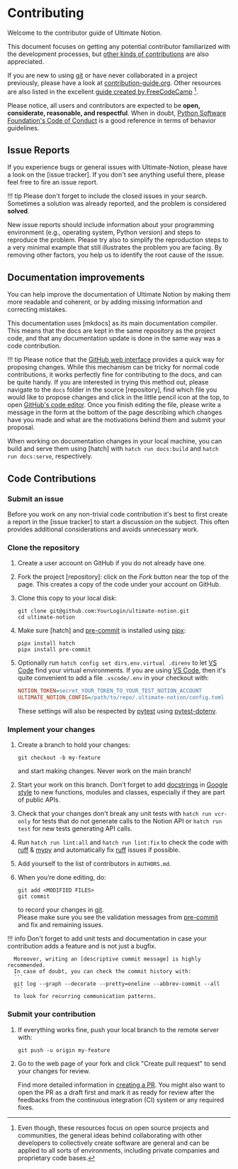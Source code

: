 <!-- markdownlint-disable MD031 -->
# Contributing

Welcome to the contributor guide of Ultimate Notion.

This document focuses on getting any potential contributor familiarized with
the development processes, but [other kinds of contributions] are also appreciated.

If you are new to using [git] or have never collaborated in a project previously,
please have a look at [contribution-guide.org]. Other resources are also
listed in the excellent [guide created by FreeCodeCamp] [^contrib1].

Please notice, all users and contributors are expected to be **open,
considerate, reasonable, and respectful**. When in doubt,
[Python Software Foundation's Code of Conduct] is a good reference in terms of
behavior guidelines.

## Issue Reports

If you experience bugs or general issues with Ultimate-Notion, please have a look
on the [issue tracker].
If you don't see anything useful there, please feel free to fire an issue report.

!!! tip
    Please don't forget to include the closed issues in your search.
    Sometimes a solution was already reported, and the problem is considered
    **solved**.

New issue reports should include information about your programming environment
(e.g., operating system, Python version) and steps to reproduce the problem.
Please try also to simplify the reproduction steps to a very minimal example
that still illustrates the problem you are facing. By removing other factors,
you help us to identify the root cause of the issue.

## Documentation improvements

You can help improve the documentation of Ultimate Notion by making them more readable
and coherent, or by adding missing information and correcting mistakes.

This documentation uses [mkdocs] as its main documentation compiler.
This means that the docs are kept in the same repository as the project code, and
that any documentation update is done in the same way was a code contribution.

!!! tip
      Please notice that the [GitHub web interface] provides a quick way for
      proposing changes. While this mechanism can  be tricky for normal code contributions,
      it works perfectly fine for contributing to the docs, and can be quite handy.
      If you are interested in trying this method out, please navigate to
      the `docs` folder in the source [repository], find which file you
      would like to propose changes and click in the little pencil icon at the
      top, to open [GitHub's code editor]. Once you finish editing the file,
      please write a message in the form at the bottom of the page describing
      which changes have you made and what are the motivations behind them and
      submit your proposal.

When working on documentation changes in your local machine, you can
build and serve them using [hatch] with `hatch run docs:build` and
`hatch run docs:serve`, respectively.

## Code Contributions

### Submit an issue

Before you work on any non-trivial code contribution it's best to first create
a report in the [issue tracker] to start a discussion on the subject.
This often provides additional considerations and avoids unnecessary work.

### Clone the repository

1. Create a user account on GitHub if you do not already have one.

2. Fork the project [repository]: click on the *Fork* button near the top of the
   page. This creates a copy of the code under your account on GitHub.

3. Clone this copy to your local disk:
   ```console
   git clone git@github.com:YourLogin/ultimate-notion.git
   cd ultimate-notion
   ```

4. Make sure [hatch] and [pre-commit] is installed using [pipx]:
   ```console
   pipx install hatch
   pipx install pre-commit
   ```

5. Optionally run `hatch config set dirs.env.virtual .direnv` to let
   [VS Code] find your virtual environments. If you are using [VS Code],
   then it's quite convenient to add a file `.vscode/.env` in your checkout with:
   ```ini
   NOTION_TOKEN=secret_YOUR_TOKEN_TO_YOUR_TEST_NOTION_ACCOUNT
   ULTIMATE_NOTION_CONFIG=/path/to/repo/.ultimate-notion/config.toml
   ```
   These settings will also be respected by [pytest] using [pytest-dotenv].

### Implement your changes

1. Create a branch to hold your changes:
   ```console
   git checkout -b my-feature
   ```
   and start making changes. Never work on the main branch!

2. Start your work on this branch. Don't forget to add [docstrings] in [Google style]
   to new functions, modules and classes, especially if they are part of public APIs.

3. Check that your changes don't break any unit tests with `hatch run vcr-only` for tests
   that do not generate calls to the Notion API or  `hatch run test` for new tests generating API calls.

4. Run `hatch run lint:all` and `hatch run lint:fix` to check the code with [ruff] & [mypy]
   and automatically fix [ruff] issues if possible.

5. Add yourself to the list of contributors in `AUTHORS.md`.

6. When you’re done editing, do:
   ```console
   git add <MODIFIED FILES>
   git commit
   ```
   to record your changes in [git].\
   Please make sure you see the validation messages from [pre-commit] and fix and remaining issues.

!!! info
      Don't forget to add unit tests and documentation in case your
      contribution adds a feature and is not just a bugfix.

      Moreover, writing an [descriptive commit message] is highly recommended.
      In case of doubt, you can check the commit history with:
      ```
      git log --graph --decorate --pretty=oneline --abbrev-commit --all
      ```
      to look for recurring communication patterns.

### Submit your contribution

1. If everything works fine, push your local branch to the remote server with:

      ```console
      git push -u origin my-feature
      ```

2. Go to the web page of your fork and click "Create pull request"
   to send your changes for review.

   Find more detailed information in [creating a PR]. You might also want to open
   the PR as a draft first and mark it as ready for review after the feedbacks
   from the continuous integration (CI) system or any required fixes.

[^contrib1]: Even though, these resources focus on open source projects and
    communities, the general ideas behind collaborating with other developers
    to collectively create software are general and can be applied to all sorts
    of environments, including private companies and proprietary code bases.

[contribution-guide.org]: http://www.contribution-guide.org/
[creating a PR]: https://docs.github.com/en/pull-requests/collaborating-with-pull-requests/proposing-changes-to-your-work-with-pull-requests/creating-a-pull-request
[docstrings]: https://peps.python.org/pep-0257/
[ruff]: https://docs.astral.sh/ruff/
[mypy]: https://mypy-lang.org/
[git]: https://git-scm.com
[github web interface]: https://docs.github.com/en/github/managing-files-in-a-repository/managing-files-on-github/editing-files-in-your-repository
[other kinds of contributions]: https://opensource.guide/how-to-contribute
[pre-commit]: https://pre-commit.com/
[pipx]: https://pypa.github.io/pipx/
[pytest]: https://docs.pytest.org/
[pytest-dotenv]: https://github.com/quiqua/pytest-dotenv
[python software foundation's code of conduct]: https://www.python.org/psf/conduct/
[Google style]: https://google.github.io/styleguide/pyguide.html#38-comments-and-docstrings
[guide created by FreeCodeCamp]: https://github.com/FreeCodeCamp/how-to-contribute-to-open-source
[VS Code]: https://code.visualstudio.com/
[GitHub's code editor]: https://docs.github.com/en/repositories/working-with-files/managing-files/editing-files
